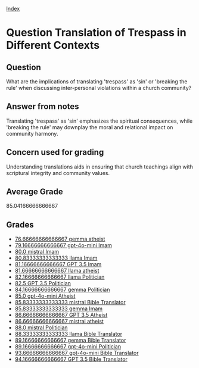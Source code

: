 
[Index](../../index.md)
# Question Translation of Trespass in Different Contexts
## Question
What are the implications of translating 'trespass' as 'sin' or 'breaking the rule' when discussing inter-personal violations within a church community?

## Answer from notes
Translating 'trespass' as 'sin' emphasizes the spiritual consequences, while 'breaking the rule' may downplay the moral and relational impact on community harmony.

## Concern used for grading
Understanding translations aids in ensuring that church teachings align with scriptural integrity and community values.

## Average Grade
85.04166666666667

## Grades
 * [76.66666666666667 gemma atheist](../answers/gemma_atheist/Translation_of_Trespass_in_Different_Contexts.md)
 * [79.16666666666667 gpt-4o-mini Imam](../answers/gpt-4o-mini_Imam/Translation_of_Trespass_in_Different_Contexts.md)
 * [80.0 mistral Imam](../answers/mistral_Imam/Translation_of_Trespass_in_Different_Contexts.md)
 * [80.83333333333333 llama Imam](../answers/llama_Imam/Translation_of_Trespass_in_Different_Contexts.md)
 * [81.16666666666667 GPT 3.5 Imam](../answers/GPT_3.5_Imam/Translation_of_Trespass_in_Different_Contexts.md)
 * [81.66666666666667 llama atheist](../answers/llama_atheist/Translation_of_Trespass_in_Different_Contexts.md)
 * [82.16666666666667 llama Politician](../answers/llama_Politician/Translation_of_Trespass_in_Different_Contexts.md)
 * [82.5 GPT 3.5 Politician](../answers/GPT_3.5_Politician/Translation_of_Trespass_in_Different_Contexts.md)
 * [84.16666666666667 gemma Politician](../answers/gemma_Politician/Translation_of_Trespass_in_Different_Contexts.md)
 * [85.0 gpt-4o-mini Atheist](../answers/gpt-4o-mini_Atheist/Translation_of_Trespass_in_Different_Contexts.md)
 * [85.83333333333333 mistral Bible Translator](../answers/mistral_Bible_Translator/Translation_of_Trespass_in_Different_Contexts.md)
 * [85.83333333333333 gemma Imam](../answers/gemma_Imam/Translation_of_Trespass_in_Different_Contexts.md)
 * [86.66666666666667 GPT 3.5 Atheist](../answers/GPT_3.5_Atheist/Translation_of_Trespass_in_Different_Contexts.md)
 * [86.66666666666667 mistral atheist](../answers/mistral_atheist/Translation_of_Trespass_in_Different_Contexts.md)
 * [88.0 mistral Politician](../answers/mistral_Politician/Translation_of_Trespass_in_Different_Contexts.md)
 * [88.33333333333333 llama Bible Translator](../answers/llama_Bible_Translator/Translation_of_Trespass_in_Different_Contexts.md)
 * [89.16666666666667 gemma Bible Translator](../answers/gemma_Bible_Translator/Translation_of_Trespass_in_Different_Contexts.md)
 * [89.16666666666667 gpt-4o-mini Politician](../answers/gpt-4o-mini_Politician/Translation_of_Trespass_in_Different_Contexts.md)
 * [93.66666666666667 gpt-4o-mini Bible Translator](../answers/gpt-4o-mini_Bible_Translator/Translation_of_Trespass_in_Different_Contexts.md)
 * [94.16666666666667 GPT 3.5 Bible Translator](../answers/GPT_3.5_Bible_Translator/Translation_of_Trespass_in_Different_Contexts.md)
